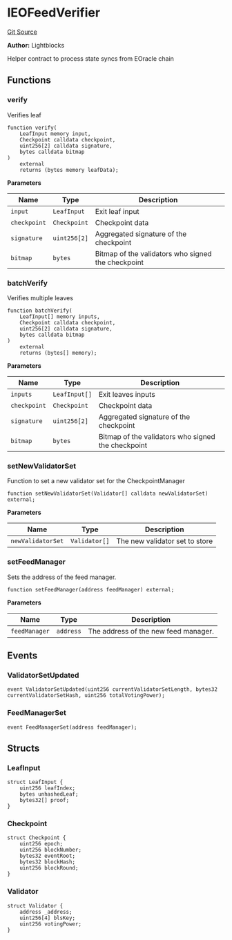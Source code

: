 # IEOFeedVerifier

[Git Source](https://github.com/Eoracle/target-contracts/blob/8a773595146b344dc5abd94aaf5ddfa445eed3c5/src/interfaces/IEOFeedVerifier.sol)

**Author:** Lightblocks

Helper contract to process state syncs from EOracle chain

## Functions

### verify

Verifies leaf

```solidity
function verify(
    LeafInput memory input,
    Checkpoint calldata checkpoint,
    uint256[2] calldata signature,
    bytes calldata bitmap
)
    external
    returns (bytes memory leafData);
```

**Parameters**

| Name         | Type         | Description                                        |
| ------------ | ------------ | -------------------------------------------------- |
| `input`      | `LeafInput`  | Exit leaf input                                    |
| `checkpoint` | `Checkpoint` | Checkpoint data                                    |
| `signature`  | `uint256[2]` | Aggregated signature of the checkpoint             |
| `bitmap`     | `bytes`      | Bitmap of the validators who signed the checkpoint |

### batchVerify

Verifies multiple leaves

```solidity
function batchVerify(
    LeafInput[] memory inputs,
    Checkpoint calldata checkpoint,
    uint256[2] calldata signature,
    bytes calldata bitmap
)
    external
    returns (bytes[] memory);
```

**Parameters**

| Name         | Type          | Description                                        |
| ------------ | ------------- | -------------------------------------------------- |
| `inputs`     | `LeafInput[]` | Exit leaves inputs                                 |
| `checkpoint` | `Checkpoint`  | Checkpoint data                                    |
| `signature`  | `uint256[2]`  | Aggregated signature of the checkpoint             |
| `bitmap`     | `bytes`       | Bitmap of the validators who signed the checkpoint |

### setNewValidatorSet

Function to set a new validator set for the CheckpointManager

```solidity
function setNewValidatorSet(Validator[] calldata newValidatorSet) external;
```

**Parameters**

| Name              | Type          | Description                    |
| ----------------- | ------------- | ------------------------------ |
| `newValidatorSet` | `Validator[]` | The new validator set to store |

### setFeedManager

Sets the address of the feed manager.

```solidity
function setFeedManager(address feedManager) external;
```

**Parameters**

| Name          | Type      | Description                          |
| ------------- | --------- | ------------------------------------ |
| `feedManager` | `address` | The address of the new feed manager. |

## Events

### ValidatorSetUpdated

```solidity
event ValidatorSetUpdated(uint256 currentValidatorSetLength, bytes32 currentValidatorSetHash, uint256 totalVotingPower);
```

### FeedManagerSet

```solidity
event FeedManagerSet(address feedManager);
```

## Structs

### LeafInput

```solidity
struct LeafInput {
    uint256 leafIndex;
    bytes unhashedLeaf;
    bytes32[] proof;
}
```

### Checkpoint

```solidity
struct Checkpoint {
    uint256 epoch;
    uint256 blockNumber;
    bytes32 eventRoot;
    bytes32 blockHash;
    uint256 blockRound;
}
```

### Validator

```solidity
struct Validator {
    address _address;
    uint256[4] blsKey;
    uint256 votingPower;
}
```
